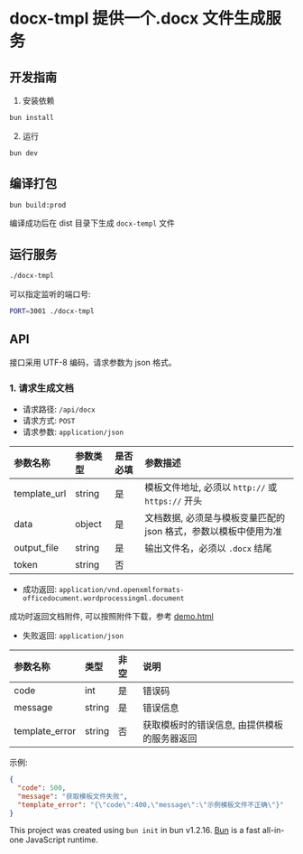 # docx-tmpl 提供一个.docx 文件生成服务

## 开发指南

1. 安装依赖

```bash
bun install
```

2. 运行

```bash
bun dev
```

## 编译打包

```bash
bun build:prod
```

编译成功后在 dist 目录下生成 `docx-templ` 文件

## 运行服务

```bash
./docx-tmpl
```

可以指定监听的端口号:

```bash
PORT=3001 ./docx-tmpl
```

## API

接口采用 UTF-8 编码，请求参数为 json 格式。

### 1. 请求生成文档

- 请求路径: `/api/docx`
- 请求方式: `POST`
- 请求参数: `application/json`

| 参数名称     | 参数类型 | 是否必填 | 参数描述                                                         |
| :----------- | :------- | :------- | :--------------------------------------------------------------- |
| template_url | string   | 是       | 模板文件地址, 必须以 `http://` 或 `https://` 开头                |
| data         | object   | 是       | 文档数据, 必须是与模板变量匹配的 json 格式，参数以模板中使用为准 |
| output_file  | string   | 是       | 输出文件名，必须以 `.docx` 结尾                                  |
| token        | string   | 否       |                                                                  |

- 成功返回: `application/vnd.openxmlformats-officedocument.wordprocessingml.document`

成功时返回文档附件, 可以按照附件下载，参考 [demo.html](public/demo.html)

- 失败返回: `application/json`

| 参数名称       | 类型   | 非空 | 说明                                         |
| :------------- | :----- | :--- | :------------------------------------------- |
| code           | int    | 是   | 错误码                                       |
| message        | string | 是   | 错误信息                                     |
| template_error | string | 否   | 获取模板时的错误信息, 由提供模板的服务器返回 |

示例:

  ```json
  {
    "code": 500,
    "message": "获取模板文件失败",
    "template_error": "{\"code\":400,\"message\":\"示例模板文件不正确\"}"
  }
  ```

This project was created using `bun init` in bun v1.2.16. [Bun](https://bun.sh) is a fast all-in-one JavaScript runtime.
